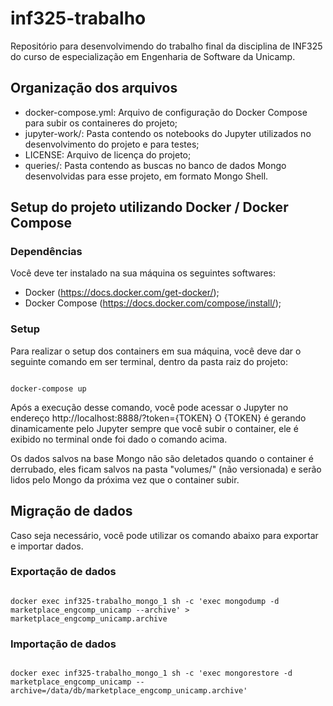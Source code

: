 # inf325-trabalho
Repositório para desenvolvimendo do trabalho final da disciplina de INF325 do curso de especialização em Engenharia de Software da Unicamp.

<!-- [![Binder](https://mybinder.org/badge_logo.svg)](https://mybinder.org/v2/gh/erikjborges/inf325-trabalho/master) -->

## Organização dos arquivos

 - docker-compose.yml: Arquivo de configuração do Docker Compose para subir os containeres do projeto;
 - jupyter-work/: Pasta contendo os notebooks do Jupyter utilizados no desenvolvimento do projeto e para testes;
 - LICENSE: Arquivo de licença do projeto;
 - queries/: Pasta contendo as buscas no banco de dados Mongo desenvolvidas para esse projeto, em formato Mongo Shell.


## Setup do projeto utilizando Docker / Docker Compose

### Dependências

Você deve ter instalado na sua máquina os seguintes softwares:
 - Docker (https://docs.docker.com/get-docker/);
 - Docker Compose (https://docs.docker.com/compose/install/);

### Setup

Para realizar o setup dos containers em sua máquina, você deve dar o seguinte comando em ser terminal, dentro da pasta raiz do projeto:

```shell

docker-compose up

```

Após a execução desse comando, você pode acessar o Jupyter no endereço http://localhost:8888/?token={TOKEN}
O {TOKEN} é gerando dinamicamente pelo Jupyter sempre que você subir o container, ele é exibido no terminal onde foi dado o comando acima.

Os dados salvos na base Mongo não são deletados quando o container é derrubado, eles ficam salvos na pasta "volumes/" (não versionada) e serão lidos pelo Mongo da próxima vez que o container subir.

## Migração de dados

Caso seja necessário, você pode utilizar os comando abaixo para exportar e importar dados.


### Exportação de dados

```shell

docker exec inf325-trabalho_mongo_1 sh -c 'exec mongodump -d marketplace_engcomp_unicamp --archive' > marketplace_engcomp_unicamp.archive

```

### Importação de dados

```shell

docker exec inf325-trabalho_mongo_1 sh -c 'exec mongorestore -d marketplace_engcomp_unicamp --archive=/data/db/marketplace_engcomp_unicamp.archive'

```
